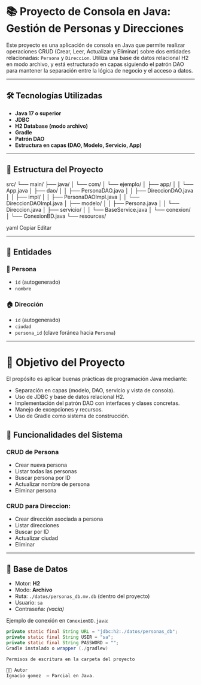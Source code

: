 # 📚 Proyecto de Consola en Java: Gestión de Personas y Direcciones

Este proyecto es una aplicación de consola en Java que permite realizar operaciones CRUD (Crear, Leer, Actualizar y Eliminar) sobre dos entidades relacionadas: `Persona` y `Direccion`. Utiliza una base de datos relacional H2 en modo archivo, y está estructurado en capas siguiendo el patrón DAO para mantener la separación entre la lógica de negocio y el acceso a datos.

---

## 🛠️ Tecnologías Utilizadas

- **Java 17 o superior**
- **JDBC**
- **H2 Database (modo archivo)**
- **Gradle**
- **Patrón DAO**
- **Estructura en capas (DAO, Modelo, Servicio, App)**

---

## 📂 Estructura del Proyecto

src/
└── main/
├── java/
│ └── com/
│ └── ejemplo/
│ ├── app/
│ │ └── App.java
│ ├── dao/
│ │ ├── PersonaDAO.java
│ │ ├── DireccionDAO.java
│ │ ├── impl/
│ │ ├── PersonaDAOImpl.java
│ │ └── DireccionDAOImpl.java
│ ├── modelo/
│ │ ├── Persona.java
│ │ └── Direccion.java
│ ├── servicio/
│ │ └── BaseService.java
│ └── conexion/
│ └── ConexionBD.java
└── resources/

yaml
Copiar
Editar

---

## 🧱 Entidades

### 👤 Persona
- `id` (autogenerado)
- `nombre`

### 🏠 Dirección
- `id` (autogenerado)
- `ciudad`
- `persona_id` (clave foránea hacia `Persona`)

---
# 🎯 Objetivo del Proyecto

El propósito es aplicar buenas prácticas de programación Java mediante:

- Separación en capas (modelo, DAO, servicio y vista de consola).
- Uso de JDBC y base de datos relacional H2.
- Implementación del patrón DAO con interfaces y clases concretas.
- Manejo de excepciones y recursos.
- Uso de Gradle como sistema de construcción.



## 🔁 Funcionalidades del Sistema

### CRUD de Persona
- Crear nueva persona
- Listar todas las personas
- Buscar persona por ID
- Actualizar nombre de persona
- Eliminar persona

### CRUD para Direccion:
- Crear dirección asociada a persona
- Listar direcciones
- Buscar por ID
- Actualizar ciudad
- Eliminar

---

## 🧩 Base de Datos

- Motor: **H2**
- Modo: **Archivo**
- Ruta: `./datos/personas_db.mv.db` (dentro del proyecto)
- Usuario: `sa`
- Contraseña: *(vacía)*

Ejemplo de conexión en `ConexionBD.java`:
```java
private static final String URL = "jdbc:h2:./datos/personas_db";
private static final String USER = "sa";
private static final String PASSWORD = "";
Gradle instalado o wrapper (./gradlew)

Permisos de escritura en la carpeta del proyecto

🧑‍💻 Autor
Ignacio gomez  — Parcial en Java.
